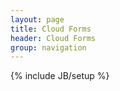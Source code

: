 ```yaml
---
layout: page
title: Cloud Forms
header: Cloud Forms
group: navigation
---
```

{% include JB/setup %}


